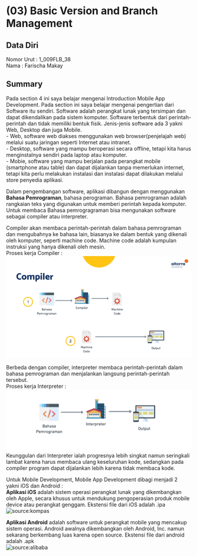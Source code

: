 # (03) Basic Version and Branch Management
## Data Diri

Nomor Urut  : 1_009FLB_38 <br>
Nama        : Farischa Makay <br>


## Summary 
<p> Pada section 4 ini saya belajar mengenai Introduction Mobile App Development. Pada section ini saya belajar mengenai pengertian dari Software itu sendiri. Software adalah perangkat lunak yang tersimpan dan dapat dikendalikan pada sistem komputer. Software terbentuk dari perintah-perintah dan tidak memiliki bentuk fisik. Jenis-jenis software ada 3 yakni Web, Desktop dan juga Mobile. <br>
- Web, software web diakses menggunakan web browser(penjelajah web) melalui suatu jaringan seperti Internet atau intranet.  </br> 
- Desktop, software yang mampu beroperasi secara offline, tetapi kita harus menginstalnya sendiri pada laptop atau komputer. <br>
- Mobie, software yang mampu berjalan pada perangkat mobile (smartphone atau table) dan dapat dijalankan tanpa memerlukan internet, tetapi kita perlu melakukan instalasi dan instalasi dapat dilakukan melalui store penyedia aplikasi.<br>

Dalam pengembangan software, aplikasi dibangun dengan menggunakan **Bahasa Pemrograman**, bahasa perograman. Bahasa pemrograman adalah rangkaian teks yang digunakan untuk memberi perintah kepada komputer. Untuk membaca Bahasa pemrogragraman bisa mengunakan software sebagai compiler atau interpreter. <br>

Compiler akan membaca perintah-perintah dalam bahasa pemrograman dan mengubahnya ke bahasa lain, biasanya ke dalam bentuk yang dikenali oleh komputer, seperti machine code. Machine code adalah kumpulan instruksi yang hanya dikenali oleh mesin.<br>
Proses kerja Compiler : <br>
![Mekanisme_Compiler](screenshots/Summary01_MekanismeCompiler.png)

Berbeda dengan compiler, interpreter membaca perintah-perintah dalam bahasa pemrograman dan menjalankan langsung perintah-perintah tersebut.
<br> Proses kerja Interpreter : <br>
![Mekanisme_Interpreter](screenshots/Summary01_MekanismeInterpreter.png) 
<br>
Keunggulan dari Interpreter ialah progresnya lebih singkat namun seringkali lambat karena harus membaca ulang keseluruhan kode, sedangkan pada compiler program dapat dijalankan lebih karena tidak membaca kode. <br>

Untuk Mobile Development, Mobile App Development dibagi menjadi 2 yakni iOS dan Android : <br>
**Aplikasi iOS** adalah sistem operasi perangkat lunak yang dikembangkan oleh Apple, secara khusus untuk mendukung pengoperasian produk mobile device atau perangkat genggam. Ekstensi file dari iOS adalah .ipa
<BR>
![source:kompas](https://asset.kompas.com/crops/n6Vdr9426aTLx2E5ps10R03nO8I=/117x0:1434x878/750x500/data/photo/2020/06/23/5ef13975063a3.png)

**Aplikasi Android** adalah software untuk perangkat mobile yang mencakup sistem operasi. Android awalnya dikembangkan oleh Android, Inc. namun sekarang berkembang luas karena open source. Ekstensi file dari android adalah .apk <BR>
![source:alibaba](https://s.alicdn.com/@sc04/kf/H3c40aa94848d4f1985e33a59797330cb5.png_960x960.png) <br>

